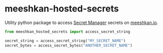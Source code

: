 # meeshkan-hosted-secrets
Utility python package to access [Secret Manager](https://cloud.google.com/secret-manager/docs) secrets on [meeshkan.io](https://meeshkan.io).

```python
from meeshkan_hosted_secrets import access_secret_string

secret_string = access_secret_string("MY_SECRET_NAME")
secret_bytes = access_secret_bytes("ANOTHER_SECRET_NAME")
```
